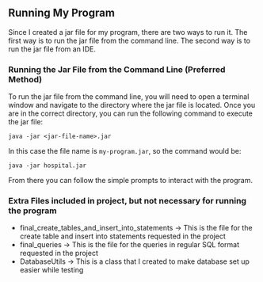 ## Running My Program

Since I created a jar file for my program, there are two ways to run it. The first way is to run the jar file from the command line. The second way is to run the jar file from an IDE.

### Running the Jar File from the Command Line (Preferred Method)
To run the jar file from the command line, you will need to open a terminal window and navigate to the directory where the jar file is located. Once you are in the correct directory, you can run the following command to execute the jar file:

`java -jar <jar-file-name>.jar`

In this case the file name is `my-program.jar`, so the command would be:

`java -jar hospital.jar`

From there you can follow the simple prompts to interact with the program.


### Extra Files included in project, but not necessary for running the program
- final_create_tables_and_insert_into_statements -> This is the file for the create table and insert into statements requested in the project
- final_queries -> This is the file for the queries in regular SQL format requested in the project
- DatabaseUtils -> This is a class that I created to make database set up easier while testing

